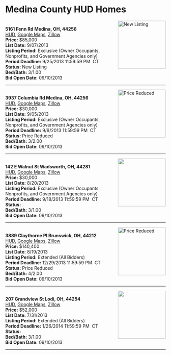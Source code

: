 # Medina County HUD Homes

[<img alt="New Listing" src="https://www.hudhomestore.com/pages/ImageShow.aspx?Case=412-624687" align="right" style="height:150px;">](http://www.hudhomestore.com/Listing/PropertyDetails.aspx?caseNumber=412-624687)  
**5161 Fenn Rd Medina, OH, 44256**  
[HUD](http://www.hudhomestore.com/Listing/PropertyDetails.aspx?caseNumber=412-624687), [Google Maps](http://maps.google.com/maps?q=5161+Fenn+Rd+Medina%2C+OH%2C+44256), [Zillow](http://www.zillow.com/homes/5161+Fenn+Rd+Medina%2C+OH%2C+44256/)  
**Price:** $85,000  
**List Date:** 9/07/2013  
**Listing Period:** Exclusive (Owner Occupants, Nonprofits, and Government Agencies only)  
**Period Deadline:** 9/25/2013 11:59:59 PM  CT  
**Status:** New Listing  
**Bed/Bath:** 3/1.00  
**Bid Open Date:** 09/10/2013

***

[<img alt="Price Reduced" src="https://www.hudhomestore.com/pages/ImageShow.aspx?Case=412-524565" align="right" style="height:150px;">](http://www.hudhomestore.com/Listing/PropertyDetails.aspx?caseNumber=412-524565)  
**3937 Columbia Rd Medina, OH, 44256**  
[HUD](http://www.hudhomestore.com/Listing/PropertyDetails.aspx?caseNumber=412-524565), [Google Maps](http://maps.google.com/maps?q=3937+Columbia+Rd+Medina%2C+OH%2C+44256), [Zillow](http://www.zillow.com/homes/3937+Columbia+Rd+Medina%2C+OH%2C+44256/)  
**Price:** $30,000  
**List Date:** 9/05/2013  
**Listing Period:** Exclusive (Owner Occupants, Nonprofits, and Government Agencies only)  
**Period Deadline:** 9/9/2013 11:59:59 PM  CT  
**Status:** Price Reduced  
**Bed/Bath:** 3/2.00  
**Bid Open Date:** 09/10/2013

***

[<img alt="" src="https://www.hudhomestore.com/pages/ImageShow.aspx?Case=412-610807" align="right" style="height:150px;">](http://www.hudhomestore.com/Listing/PropertyDetails.aspx?caseNumber=412-610807)  
**142 E Walnut St Wadsworth, OH, 44281**  
[HUD](http://www.hudhomestore.com/Listing/PropertyDetails.aspx?caseNumber=412-610807), [Google Maps](http://maps.google.com/maps?q=142+E+Walnut+St+Wadsworth%2C+OH%2C+44281), [Zillow](http://www.zillow.com/homes/142+E+Walnut+St+Wadsworth%2C+OH%2C+44281/)  
**Price:** $30,000  
**List Date:** 8/20/2013  
**Listing Period:** Exclusive (Owner Occupants, Nonprofits, and Government Agencies only)  
**Period Deadline:** 9/18/2013 11:59:59 PM  CT  
**Status:**   
**Bed/Bath:** 3/1.00  
**Bid Open Date:** 09/10/2013

***

[<img alt="Price Reduced" src="https://www.hudhomestore.com/pages/ImageShow.aspx?Case=412-566132" align="right" style="height:150px;">](http://www.hudhomestore.com/Listing/PropertyDetails.aspx?caseNumber=412-566132)  
**3889 Claythorne Pl Brunswick, OH, 44212**  
[HUD](http://www.hudhomestore.com/Listing/PropertyDetails.aspx?caseNumber=412-566132), [Google Maps](http://maps.google.com/maps?q=3889+Claythorne+Pl+Brunswick%2C+OH%2C+44212), [Zillow](http://www.zillow.com/homes/3889+Claythorne+Pl+Brunswick%2C+OH%2C+44212/)  
**Price:** $140,400  
**List Date:** 8/19/2013  
**Listing Period:** Extended (All Bidders)  
**Period Deadline:** 12/29/2013 11:59:59 PM  CT  
**Status:** Price Reduced  
**Bed/Bath:** 4/2.00  
**Bid Open Date:** 09/10/2013

***

[<img alt="" src="https://www.hudhomestore.com/pages/ImageShow.aspx?Case=412-586492" align="right" style="height:150px;">](http://www.hudhomestore.com/Listing/PropertyDetails.aspx?caseNumber=412-586492)  
**207 Grandview St Lodi, OH, 44254**  
[HUD](http://www.hudhomestore.com/Listing/PropertyDetails.aspx?caseNumber=412-586492), [Google Maps](http://maps.google.com/maps?q=207+Grandview+St+Lodi%2C+OH%2C+44254), [Zillow](http://www.zillow.com/homes/207+Grandview+St+Lodi%2C+OH%2C+44254/)  
**Price:** $52,000  
**List Date:** 7/31/2013  
**Listing Period:** Extended (All Bidders)  
**Period Deadline:** 1/26/2014 11:59:59 PM  CT  
**Status:**   
**Bed/Bath:** 3/1.00  
**Bid Open Date:** 09/10/2013

***

